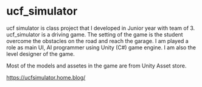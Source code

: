 # ucf_simulator

ucf simulator is class project that I developed in Junior year with team of 3.
ucf_simulator is a driving game. The setting of the game is the student overcome the obstacles on the road and reach the garage.
I am played a role as main UI, AI programmer using Unity (C#) game engine.
I am also the level designer of the game.

Most of the models and assetes in the game are from Unity Asset store.

https://ucfsimulator.home.blog/
